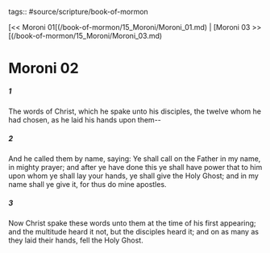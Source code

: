 tags:: #source/scripture/book-of-mormon

[<< Moroni 01[(/book-of-mormon/15_Moroni/Moroni_01.md) | [Moroni 03 >>[(/book-of-mormon/15_Moroni/Moroni_03.md)

# Moroni 02

##### 1

The words of Christ, which he spake unto his disciples, the twelve whom he had chosen, as he laid his hands upon them--

##### 2

And he called them by name, saying: Ye shall call on the Father in my name, in mighty prayer; and after ye have done this ye shall have power that to him upon whom ye shall lay your hands, ye shall give the Holy Ghost; and in my name shall ye give it, for thus do mine apostles.

##### 3

Now Christ spake these words unto them at the time of his first appearing; and the multitude heard it not, but the disciples heard it; and on as many as they laid their hands, fell the Holy Ghost.
